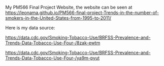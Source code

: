 My PM566 Final Project Website, the website can be seen at  https://leonama.github.io/PM566-final-project-Trends-in-the-number-of-smokers-in-the-United-States-from-1995-to-2011/

Here is my data source:

https://data.cdc.gov/Smoking-Tobacco-Use/BRFSS-Prevalence-and-Trends-Data-Tobacco-Use-Four-/8zak-ewtm

https://data.cdc.gov/Smoking-Tobacco-Use/BRFSS-Prevalence-and-Trends-Data-Tobacco-Use-Four-/ya9m-pyut

